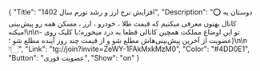 {
"Title": "افزایش نرخ ارز و رشد تورم سال 1402",
"Description": "⭕️ دوستان یه کانال بهتون معرفی میکنیم که ‌قیمت طلا ، خودرو ، ارز ، مسکن همه رو پیش‌بینی میکنه!\n\n- تو این اوضاع مملکت همچین کانالی قطعا به درد میخوره؛با کلیک روی عضویت از آخرین پیش‌بینی‌هاش مطلع شو و از قیمت چند روز آینده مطلع شو ؛)\n\n👇🏻",
"Link": "tg://join?invite=ZeWY-1FAkMxkMzM0",
"Color": "#4DD0E1",
"Button": "عضویت فوری",
"Show": "on"
}
